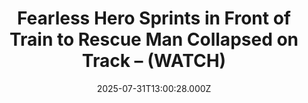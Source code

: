 ---
title: "Fearless Hero Sprints in Front of Train to Rescue Man Collapsed on Track – (WATCH)"
date: 2025-07-31T13:00:28.000Z
category: Human Kindness
externalLink: "https://www.goodnewsnetwork.org/fearless-hero-sprints-in-front-of-train-to-rescue-man-collapsed-on-track-watch/"
image: ""
excerpt: "An absolutely staggering rescue story comes now from Russia where a Good Samaritan tugged an unconscious man clear of an oncoming train with less than a second before it passed over him. In a video obtained by the Sun, security camera footage shows a tall man stumbling towards train tracks while what are clearly the […] The post Fearless Hero…"
---